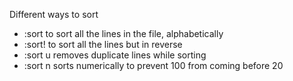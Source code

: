 Different ways to sort

* :sort to sort all the lines in the file, alphabetically
* :sort! to sort all the lines but in reverse
* :sort u removes duplicate lines while sorting
* :sort n sorts numerically to prevent 100 from coming before 20
